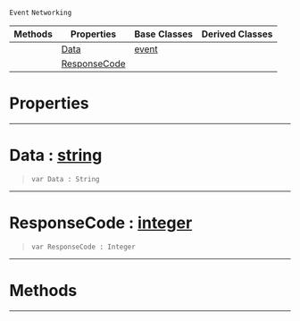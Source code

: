  `Event` `Networking`



|Methods|Properties|Base Classes|Derived Classes|
|---|---|---|---|
| |[ Data](https://plasmaengine.github.io/PlasmaDocs/Plasma1/C++/code_reference/class_reference/webresponseevent.markdown#data-plasma-engine-documen)|[event](https://plasmaengine.github.io/PlasmaDocs/Plasma1/C++/code_reference/class_reference/event.markdown)| |
| |[ ResponseCode](https://plasmaengine.github.io/PlasmaDocs/Plasma1/C++/code_reference/class_reference/webresponseevent.markdown#responsecode-plasma-engine)| | |


 #  Properties


---  
 #  Data : [string](https://plasmaengine.github.io/PlasmaDocs/Plasma1/C++/code_reference/lightning_base_types/string.markdown)

> 
> ``` lang=cpp, name=Lightning
> var Data : String


---  
 #  ResponseCode : [integer](https://plasmaengine.github.io/PlasmaDocs/Plasma1/C++/code_reference/lightning_base_types/integer.markdown)

> 
> ``` lang=cpp, name=Lightning
> var ResponseCode : Integer


---  
 #  Methods


---  
 

 